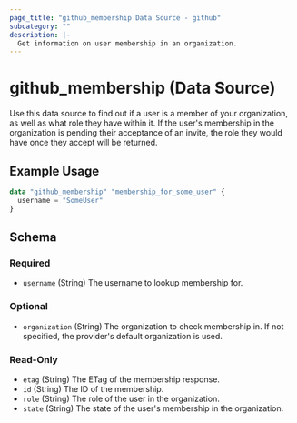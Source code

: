 ```yaml
---
page_title: "github_membership Data Source - github"
subcategory: ""
description: |-
  Get information on user membership in an organization.
---
```


# github_membership (Data Source)

Use this data source to find out if a user is a member of your organization, as well as what role they have within it. If the user's membership in the organization is pending their acceptance of an invite, the role they would have once they accept will be returned.

## Example Usage

```terraform
data "github_membership" "membership_for_some_user" {
  username = "SomeUser"
}
```

<!-- schema generated by tfplugindocs -->
## Schema

### Required

- `username` (String) The username to lookup membership for.

### Optional

- `organization` (String) The organization to check membership in. If not specified, the provider's default organization is used.

### Read-Only

- `etag` (String) The ETag of the membership response.
- `id` (String) The ID of the membership.
- `role` (String) The role of the user in the organization.
- `state` (String) The state of the user's membership in the organization.
